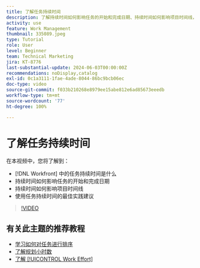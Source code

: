 ```yaml
---
title: 了解任务持续时间
description: 了解持续时间如何影响任务的开始和完成日期、持续时间如何影响项目时间线，以及使用任务持续时间的一些最佳实践。
activity: use
feature: Work Management
thumbnail: 335089.jpeg
type: Tutorial
role: User
level: Beginner
team: Technical Marketing
jira: KT-8776
last-substantial-update: 2024-06-03T00:00:00Z
recommendations: noDisplay,catalog
exl-id: 0c1a3111-1fae-4ade-8044-86bc9bcb06ec
doc-type: video
source-git-commit: f033b210268e8979ee15abe812e6ad85673eeedb
workflow-type: tm+mt
source-wordcount: '77'
ht-degree: 100%

---
```


# 了解任务持续时间

在本视频中，您将了解到：

* [!DNL Workfront] 中的任务持续时间是什么
* 持续时间如何影响任务的开始和完成日期
* 持续时间如何影响项目时间线
* 使用任务持续时间的最佳实践建议

>[!VIDEO](https://video.tv.adobe.com/v/335089/?quality=12&learn=on)

## 有关此主题的推荐教程

* [学习如何对任务进行排序](/help/manage-work/tasks/learn-to-sequence-tasks.md)
* [了解规划小时数](/help/manage-work/tasks/understand-planned-hours.md)
* [了解 [!UICONTROL Work Effort]](/help/manage-work/tasks/understand-work-effort.md)

